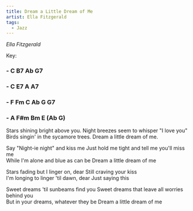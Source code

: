 ```yaml
---
title: Dream a Little Dream of Me
artist: Ella Fitzgerald
tags: 
  - Jazz
---
```


*Ella Fitzgerald*

Key:
### - C B7 Ab G7 
### - C E7 A A7 
### - F Fm C Ab G G7  
### - A F#m Bm E (Ab G)

<p class="lyrics">
Stars shining bright above you. Night breezes seem to whisper "I love you"  
Birds singin' in the sycamore trees. Dream a little dream of me.

Say "Night-ie night" and kiss me  Just hold me tight and tell me you'll miss me  
While I'm alone and blue as can be  Dream a little dream of me

Stars fading but I linger on, dear  Still craving your kiss  
I'm longing to linger 'til dawn, dear  Just saying this

Sweet dreams 'til sunbeams find you  Sweet dreams that leave all worries behind you  
But in your dreams, whatever they be  Dream a little dream of me
</p>